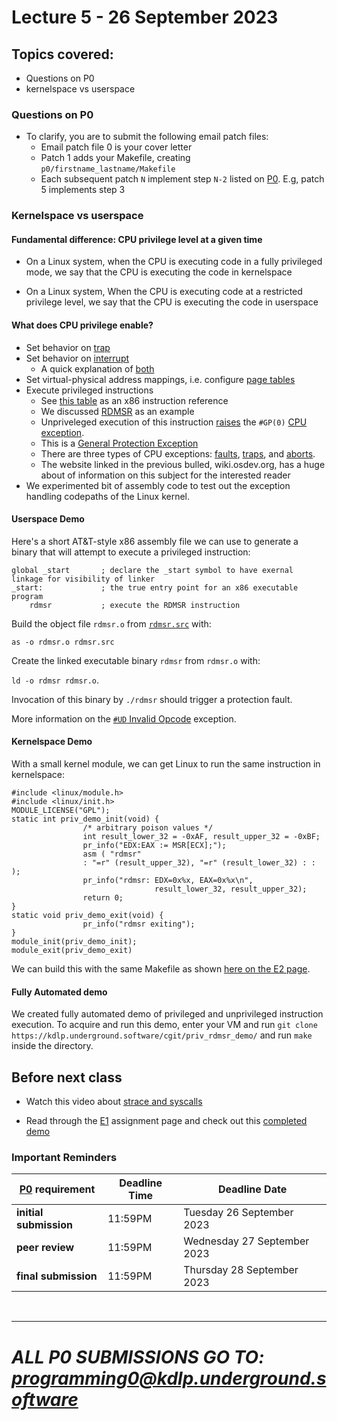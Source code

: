 # Lecture 5 - 26 September 2023

## Topics covered:

* Questions on P0
* kernelspace vs userspace

### Questions on P0

* To clarify, you are to submit the following email patch files:
    * Email patch file 0 is your cover letter
    * Patch 1 adds your Makefile, creating `p0/firstname_lastname/Makefile`
	* Each subsequent patch `N` implement step `N-2` listed on
		[P0](/course/fall2023/assignments/P0.md). E.g, patch 5 implements step 3


### Kernelspace vs userspace

#### Fundamental difference: CPU privilege level at a given time

* On a Linux system, when the CPU is executing code in a fully privileged mode, we say that the CPU is executing the code in kernelspace

* On a Linux system, When the CPU is executing code at a restricted privilege level, we say that the CPU is executing the code in userspace

#### What does CPU privilege enable?
* Set behavior on [trap](https://en.wikipedia.org/wiki/Interrupt#Terminology)
* Set behavior on [interrupt](https://en.wikipedia.org/wiki/Interrupt)
    * A quick explanation of [both](https://stackoverflow.com/questions/3149175/what-is-the-difference-between-trap-and-interrupt)
* Set virtual-physical address mappings, i.e. configure [page tables](https://en.wikipedia.org/wiki/Page_table)
* Execute privileged instructions
    * See [this table](https://www.felixcloutier.com/x86/) as an x86 instruction reference
    * We discussed [RDMSR](https://www.felixcloutier.com/x86/rdmsr) as an example
	* Unpriveleged execution of this instruction [raises](https://www.felixcloutier.com/x86/rdmsr#protected-mode-exceptions) the `#GP(0)` [CPU exception](https://wiki.osdev.org/Exceptions).
	* This is a [General Protection Exception](https://wiki.osdev.org/Exceptions#General_Protection_Fault)
	* There are three types of CPU exceptions: [faults](https://wiki.osdev.org/Exceptions#Faults),  [traps](https://wiki.osdev.org/Exceptions#Traps), and [aborts](https://wiki.osdev.org/Exceptions#Aborts).
	* The website linked in the previous bulled, wiki.osdev.org, has a huge about of information on this subject for the interested reader
* We experimented bit of assembly code to test out the exception handling codepaths of the Linux kernel.

#### Userspace Demo

Here's a short AT&T-style x86 assembly file we can use to generate a binary that will attempt to execute a privileged instruction:

```
global _start		; declare the _start symbol to have exernal linkage for visibility of linker
_start:				; the true entry point for an x86 executable program
	rdmsr			; execute the RDMSR instruction
```

Build the object file `rdmsr.o` from [`rdmsr.src`](https://kdlp.underground.software/cgit/priv_rdmsr_demo/tree/rdmsr.src) with:

`as -o rdmsr.o rdmsr.src`

Create the linked executable binary `rdmsr` from `rdmsr.o` with:

`ld -o rdmsr rdmsr.o`.

Invocation of this binary by `./rdmsr` should trigger a protection fault.

More information on the [`#UD` Invalid Opcode](https://wiki.osdev.org/Exceptions#Invalid_Opcode) exception.

#### Kernelspace Demo

With a small kernel module, we can get Linux to run the same instruction in kernelspace:

```
#include <linux/module.h>
#include <linux/init.h>
MODULE_LICENSE("GPL");
static int priv_demo_init(void) {
                /* arbitrary poison values */
                int result_lower_32 = -0xAF, result_upper_32 = -0xBF;
                pr_info("EDX:EAX := MSR[ECX];");
                asm ( "rdmsr"
                : "=r" (result_upper_32), "=r" (result_lower_32) : : );
                pr_info("rdmsr: EDX=0x%x, EAX=0x%x\n",
                                result_lower_32, result_upper_32);
                return 0;
}
static void priv_demo_exit(void) {
                pr_info("rdmsr exiting");
}
module_init(priv_demo_init);
module_exit(priv_demo_exit)
```

We can build this with the same Makefile as shown [here on the E2 page](https://kdlp.underground.software/course/fall2023/assignments/E2.md).

#### Fully Automated demo

We created fully automated demo of privileged and unprivileged instruction execution.
To acquire and run this demo, enter your VM and run `git clone https://kdlp.underground.software/cgit/priv_rdmsr_demo/` and run `make` inside the directory.

## Before next class

* Watch this video about [strace and syscalls](https://youtu.be/-2jstkyudnQ)

* Read through the [E1](E1.md) assignment page and check out this [completed demo](https://kdlp.underground.software/cgit/e1_demo/)

### Important Reminders

|[P0](/course/fall2023/assignments/P0.md) requirement| Deadline Time | Deadline Date |
|--|--|--|
|**initial submission**|11:59PM|Tuesday	26 September 2023|
|**peer review**|11:59PM|Wednesday 27 September 2023|
|**final submission**|11:59PM|Thursday 28 September 2023|

<br />
<hr />

# *ALL P0 SUBMISSIONS GO TO: [programming0@kdlp.underground.software](mailto:programming0@kdlp.underground.software)*
